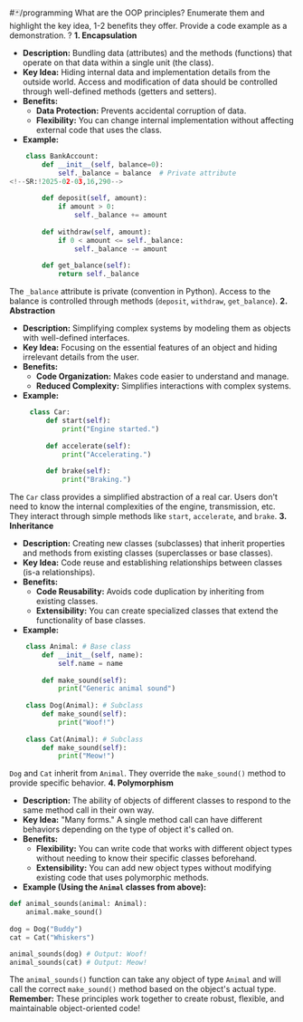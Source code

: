 #🃏/programming
What are the OOP principles? Enumerate them and highlight the key idea, 1-2 benefits they offer. Provide a code example as a demonstration.
?
**1. Encapsulation**
   - **Description:** Bundling data (attributes) and the methods (functions) that operate on that data within a single unit (the class).
   - **Key Idea:**  Hiding internal data and implementation details from the outside world. Access and modification of data should be controlled through well-defined methods (getters and setters).
   - **Benefits:**
     - **Data Protection:** Prevents accidental corruption of data.
     - **Flexibility:**  You can change internal implementation without affecting external code that uses the class.
   - **Example:**
 ```python
     class BankAccount:
         def __init__(self, balance=0):
             self._balance = balance  # Private attribute
<!--SR:!2025-02-03,16,290-->
             
         def deposit(self, amount):
             if amount > 0:
                 self._balance += amount
                 
         def withdraw(self, amount):
             if 0 < amount <= self._balance:
                 self._balance -= amount
                 
         def get_balance(self):
             return self._balance
```
The `_balance` attribute is private (convention in Python).
Access to the balance is controlled through methods (`deposit`, `withdraw`, `get_balance`).
**2. Abstraction**
   - **Description:** Simplifying complex systems by modeling them as objects with well-defined interfaces.
   - **Key Idea:**  Focusing on the essential features of an object and hiding irrelevant details from the user.
   - **Benefits:**
     - **Code Organization:**  Makes code easier to understand and manage.
     - **Reduced Complexity:**  Simplifies interactions with complex systems. 
   - **Example:**
```python
     class Car:
         def start(self):
             print("Engine started.") 
             
         def accelerate(self):
             print("Accelerating.")
             
         def brake(self):
             print("Braking.") 
```
The `Car` class provides a simplified abstraction of a real car.
Users don't need to know the internal complexities of the engine, transmission, etc. They interact through simple methods like `start`, `accelerate`, and `brake`.
**3. Inheritance**
   - **Description:**  Creating new classes (subclasses) that inherit properties and methods from existing classes (superclasses or base classes).
   - **Key Idea:**  Code reuse and establishing relationships between classes (is-a relationships). 
   - **Benefits:**
     - **Code Reusability:** Avoids code duplication by inheriting from existing classes.
     - **Extensibility:**  You can create specialized classes that extend the functionality of base classes.
   - **Example:**
 ```python
     class Animal: # Base class
         def __init__(self, name):
             self.name = name 
            
         def make_sound(self):
             print("Generic animal sound")
             
     class Dog(Animal): # Subclass
         def make_sound(self):
             print("Woof!")
             
     class Cat(Animal): # Subclass
         def make_sound(self):
             print("Meow!") 
 ```
`Dog` and `Cat` inherit from `Animal`.
 They override the `make_sound()` method to provide specific behavior.
**4. Polymorphism**
   - **Description:** The ability of objects of different classes to respond to the same method call in their own way.
   - **Key Idea:** "Many forms."  A single method call can have different behaviors depending on the type of object it's called on.
   - **Benefits:** 
      - **Flexibility:**  You can write code that works with different object types without needing to know their specific classes beforehand.
      - **Extensibility:**  You can add new object types without modifying existing code that uses polymorphic methods. 
   - **Example (Using the `Animal` classes from above):**
 ```python
 def animal_sounds(animal: Animal):
	 animal.make_sound()
	 
 dog = Dog("Buddy")
 cat = Cat("Whiskers")
 
 animal_sounds(dog) # Output: Woof!
 animal_sounds(cat) # Output: Meow! 
 ```
The `animal_sounds()` function can take any object of type `Animal` and will call the correct `make_sound()` method based on the object's actual type. 
**Remember:** These principles work together to create robust, flexible, and maintainable object-oriented code! 
<!--SR:!2024-12-08,4,270-->
